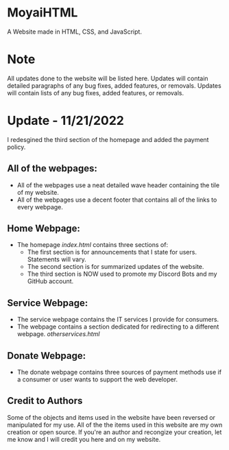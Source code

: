 # MoyaiHTML
A Website made in HTML, CSS, and JavaScript.

# Note
All updates done to the website will be listed here. Updates will contain detailed paragraphs of any bug fixes, added features, or removals. Updates will contain lists of any bug fixes, added features, or removals.

# Update - 11/21/2022
I redesgined the third section of the homepage and added the payment policy.

## All of the webpages: 
- All of the webpages use a neat detailed wave header containing the tile of my website. 
- All of the webpages use a decent footer that contains all of the links to every webpage.

## Home Webpage:
- The homepage *index.html* contains three sections of:
  - The first section is for announcements that I state for users. Statements will vary.
  - The second section is for summarized updates of the website.
  - The third section is NOW used to promote my Discord Bots and my GitHub account.
## Service Webpage:
- The service webpage contains the IT services I provide for consumers.
- The webpage contains a section dedicated for redirecting to a different webpage. *otherservices.html*
## Donate Webpage:
- The donate webpage contains three sources of payment methods use if a consumer or user wants to support the web developer.

## Credit to Authors
Some of the objects and items used in the website have been reversed or manipulated for my use. All of the the items used in this website are my own creation or open source. If you're an author and recongize your creation, let me know and I will credit you here and on my website.



